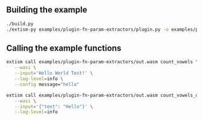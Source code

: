 
## Building the example 

```sh
./build.py
./extism-py examples/plugin-fn-param-extractors/plugin.py -o examples/plugin-fn-param-extractors/out.wasm

```

## Calling the example functions

```sh
extism call examples/plugin-fn-param-extractors/out.wasm count_vowels \
   --wasi \
   --input='Hello World Test!' \
   --log-level=info \
   --config message="hello"

extism call examples/plugin-fn-param-extractors/out.wasm count_vowels_dataclass \
   --wasi \
   --input='{"text": "Hello"}' \
   --log-level=info
```